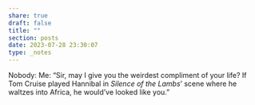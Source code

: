 ```yaml
---
share: true
draft: false
title: ""
section: posts
date: 2023-07-28 23:30:07
type: _notes
---
```


Nobody: 
Me: “Sir, may I give you the weirdest compliment of your life? If Tom Cruise played Hannibal in _Silence of the Lambs_’ scene where he waltzes into Africa, he would’ve looked like you.”
